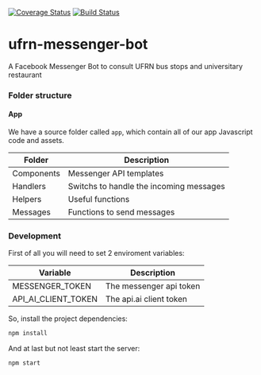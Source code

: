 [![Coverage Status](https://coveralls.io/repos/github/FidelisClayton/ufrn-messenger-bot/badge.svg?branch=master)](https://coveralls.io/github/FidelisClayton/ufrn-messenger-bot?branch=master)
[![Build Status](https://travis-ci.org/FidelisClayton/ufrn-messenger-bot.svg?branch=master)](https://travis-ci.org/FidelisClayton/ufrn-messenger-bot)
# ufrn-messenger-bot
A Facebook Messenger Bot to consult UFRN bus stops and universitary restaurant

### Folder structure
#### App
We have a source folder called `app`, which contain all of our app Javascript code and assets.

| Folder      | Description                              |
|-------------|------------------------------------------|
| Components  | Messenger API templates                  |
| Handlers    | Switchs to handle the incoming messages  |
| Helpers     | Useful functions                         |
| Messages    | Functions to send messages               |

### Development
First of all you will need to set 2 enviroment variables:

| Variable            | Description             |
|---------------------|-------------------------|
| MESSENGER_TOKEN     | The messenger api token |
| API_AI_CLIENT_TOKEN | The api.ai client token |

So, install the project dependencies:
```sh
npm install
```
And at last but not least start the server:
```sh
npm start
```
